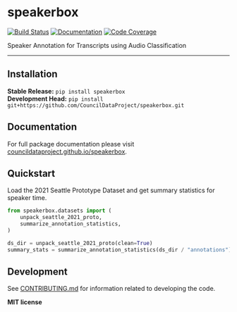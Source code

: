 # speakerbox

[![Build Status](https://github.com/CouncilDataProject/speakerbox/workflows/Build/badge.svg)](https://github.com/CouncilDataProject/speakerbox/actions)
[![Documentation](https://github.com/CouncilDataProject/speakerbox/workflows/Documentation/badge.svg)](https://CouncilDataProject.github.io/speakerbox)
[![Code Coverage](https://codecov.io/gh/CouncilDataProject/speakerbox/branch/main/graph/badge.svg)](https://codecov.io/gh/CouncilDataProject/speakerbox)

Speaker Annotation for Transcripts using Audio Classification

---

## Installation

**Stable Release:** `pip install speakerbox`<br>
**Development Head:** `pip install git+https://github.com/CouncilDataProject/speakerbox.git`

## Documentation

For full package documentation please visit [councildataproject.github.io/speakerbox](https://councildataproject.github.io/speakerbox).

## Quickstart

Load the 2021 Seattle Prototype Dataset and get summary statistics for speaker time.

```python
from speakerbox.datasets import (
    unpack_seattle_2021_proto,
    summarize_annotation_statistics,
)

ds_dir = unpack_seattle_2021_proto(clean=True)
summary_stats = summarize_annotation_statistics(ds_dir / "annotations")
```

## Development

See [CONTRIBUTING.md](CONTRIBUTING.md) for information related to developing the code.

**MIT license**
